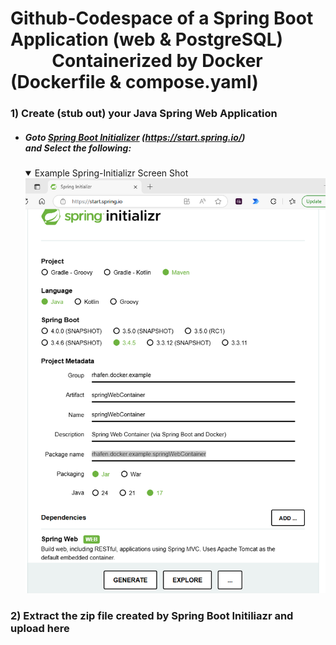 # Github-Codespace of a Spring Boot Application (web & PostgreSQL)<br/>&nbsp;&nbsp;&nbsp;&nbsp;&nbsp;&nbsp;&nbsp;&nbsp;&nbsp;&nbsp;Containerized by Docker (Dockerfile & compose.yaml)<br/>
### 1) Create (stub out) your Java Spring Web Application<br/>
   - ##### Goto [Spring Boot Initializer](https://start.spring.io/) (https://start.spring.io/)</br>and Select the following:
     <details open><summary>Example Spring-Initializr Screen Shot</summary><IMG src="./html/images/Spring-Initializr.png"  alt="Spring-Initializr.png"/></details>

### 2) Extract the zip file created by Spring Boot Initiliazr and upload here<br/>

 
